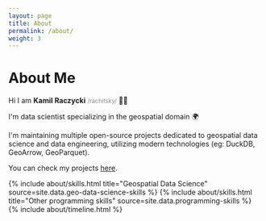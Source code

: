 ```yaml
---
layout: page
title: About
permalink: /about/
weight: 3
---
```


# **About Me**

Hi I am **Kamil Raczycki** <small style="opacity: 0.5">/rachitsky/</small> 👋🏻<br>

I'm data scientist specializing in the geospatial domain 🌍<br>

I'm maintaining multiple open-source projects dedicated to geospatial data science and data engineering, utilizing modern technologies (eg: DuckDB, GeoArrow, GeoParquet).<br>

You can check my projects <a href="/projects/">here</a>.

<div class="row">
{% include about/skills.html title="Geospatial Data Science" source=site.data.geo-data-science-skills %}
{% include about/skills.html title="Other programming skills" source=site.data.programming-skills %}
</div>

<div class="row">
{% include about/timeline.html %}
</div>